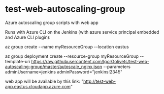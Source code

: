 # test-web-autoscaling-group
Azure autoscaling group scripts with web app

Runs with Azure CLI on the Jenkins (with azure service principal embedded and Azure CLI plugin):

az group create --name myResourceGroup --location eastus

az group deployment create --resource-group myResourceGroup --template-uri https://raw.githubusercontent.com/IgorGolivets/test-web-autoscaling-group/master/autoscale_nginx.json --parameters adminUsername=jenkins adminPassword="jenkins!2345"

web app will be available by this link:
"http://test-web-app.eastus.cloudapp.azure.com"
